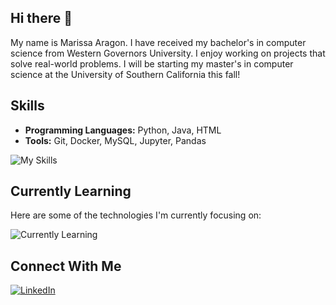 ## Hi there 👋
My name is Marissa Aragon. I have received my bachelor's in computer science from Western Governors University. I enjoy working on projects that solve real-world problems. I will be starting my master's in computer science at the University of Southern California this fall!

## Skills
- **Programming Languages:** Python, Java, HTML
- **Tools:** Git, Docker, MySQL, Jupyter, Pandas

![My Skills](https://go-skill-icons.vercel.app/api/icons?i=java,html,css,python,mysql,jupyter,pandas)

## Currently Learning 
Here are some of the technologies I'm currently focusing on:

![Currently Learning](https://go-skill-icons.vercel.app/api/icons?i=leetcode,aws,cpp)

## Connect With Me
[![LinkedIn](https://img.icons8.com/color/48/000000/linkedin.png)](https://www.linkedin.com/in/marissa-aragon-/)
